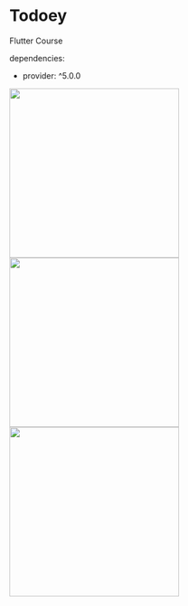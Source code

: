 # Todoey

Flutter Course

dependencies:
  * provider: ^5.0.0

<img src="https://user-images.githubusercontent.com/50651962/120039861-d62eb500-c01a-11eb-8d7d-284eebd45e18.png" width="300"> <img src="https://user-images.githubusercontent.com/50651962/120039874-d929a580-c01a-11eb-934f-5f61d6de82ca.png" width="300"> <img src="https://user-images.githubusercontent.com/50651962/120039884-ddee5980-c01a-11eb-96ca-8109e471441d.png" width="300">

